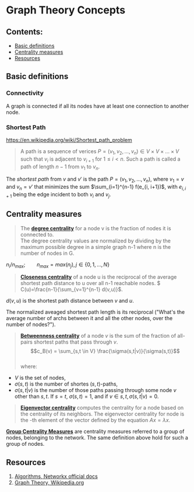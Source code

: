 # Graph Theory Concepts

## Contents:
* [Basic definitions](#basics)
* [Centrality measures](#centralities)
* [Resources](#resources)


## <div id='basics'>Basic definitions</div>

### <div id='connectivity'>Connectivity</div>
A graph is connected if all its nodes have at least one connection to another 
node.


### <div id='shortest_path'>Shortest Path</div>
https://en.wikipedia.org/wiki/Shortest_path_problem  
> A path is a sequence of verices $P=(v_1, v_2, ..., v_n) \in V \times V \times... \times V$
such that $v_i$ is adjacent to $v_{i+1}$ for $1 \leq i \lt n$. Such a path is
called a path of length $n-1$ from $v_1$ to $v_n$.  

The *shortest path* from $v$ and $v'$ is the path $P=(v_1, v_2, ..., v_n)$, 
where $v_1=v$ and $v_n=v'$ that minimizes the sum $\sum_{i=1}^{n-1} f(e_{i, i+1})$,
with $e_{i, i+1}$ being the edge incident to both $v_i$ and $v_j$.


## <div id='centralities'>Centrality measures</div>

> The [**degree centrality**](https://networkx.org/documentation/stable/reference/algorithms/generated/networkx.algorithms.centrality.degree_centrality.html#networkx.algorithms.centrality.degree_centrality) for a node v is the fraction of nodes it is connected to.  
The degree centrality values are normalized by dividing by the maximum possible degree in a simple graph n-1 where n is the number of nodes in G.

$n_i/n_{max}; \qquad n_{max}=max(n_j), j \in \{0, 1, ..., N\}$

> [**Closeness centrality**](https://networkx.org/documentation/stable/reference/algorithms/generated/networkx.algorithms.centrality.closeness_centrality.html#networkx.algorithms.centrality.closeness_centrality) of a node u is the reciprocal of the average shortest path distance to u over all n-1 reachable nodes.
$ C(u)=\frac{n-1}{\sum_{v=1}^{n-1} d(v,u)}$.   


$d(v,u)$ is the shortest path distance between $v$ and $u$.

The normalized aveaged shortest path length is its reciprocal ("What's the average number of archs between it and all the other nodes, over the number of nodes?").

> [**Betweenness centrality**](https://networkx.org/documentation/stable/reference/algorithms/generated/networkx.algorithms.centrality.betweenness_centrality.html#networkx.algorithms.centrality.betweenness_centrality) of a node $v$ is the sum of the fraction of all-pairs shortest paths that pass through $v$.
$$c_B(v) = \sum_{s,t \in V} \frac{\sigma(s,t|v)}{\sigma(s,t)}$$  
where:
* $V$ is the set of nodes,
* $\sigma(s,t)$ is the number of shortes $(s,t)$-paths,
* $\sigma(s,t|v)$ is the number of those paths passing through some node $v$ 
other than $s,t$. If $s=t$, $\sigma(s,t)=1$, and if $v \in s,t,\sigma(s,t|v)=0$.



> [**Eigenvector centrality**](https://networkx.org/documentation/stable/reference/algorithms/generated/networkx.algorithms.centrality.eigenvector_centrality.html#networkx.algorithms.centrality.eigenvector_centrality) computes the centrality for a node based on the centrality of its neighbors. The eigenvector centrality for node  is the -th element of the vector  defined by the equation $Ax = \lambda x$.
  

[**Group Centrality Measures**](https://networkx.org/documentation/stable/reference/algorithms/centrality.html#group-centrality) are centrality measures referred to
a group of nodes, belonging to the network. The same definition above hold for
such a group of nodes.



## <div id='resources'>Resources</div>
1. [Algorithms, Networkx official docs](https://networkx.org/documentation/stable/reference/algorithms/index.html)
2. [Graph Theory, Wikipedia.org](https://en.wikipedia.org/wiki/Graph_theory)




